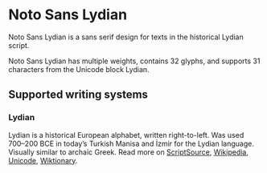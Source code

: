 
# Noto Sans Lydian

Noto Sans Lydian is a sans serif design for texts in the historical Lydian script. 

Noto Sans Lydian has multiple weights, contains 32 glyphs, and supports 31 characters from the Unicode block Lydian.


## Supported writing systems


### Lydian

Lydian is a historical European alphabet, written right-to-left. Was used 700–200 BCE in today’s Turkish Manisa and İzmir for the Lydian language. Visually similar to archaic Greek. Read more on [ScriptSource](https://scriptsource.org/scr/Lydi), [Wikipedia](https://en.wikipedia.org/wiki/ISO_15924:Lydi), [Unicode](https://www.unicode.org/versions/Unicode13.0.0/ch08.pdf#G26511), [Wiktionary](https://en.wiktionary.org/wiki/Category:Lydian_script).

